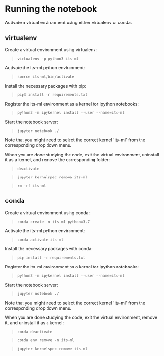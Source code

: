 # Running the notebook

Activate a virtual environment using either virtualenv or conda.

## virtualenv

Create a virtual environment using virtualenv:

> `virtualenv -p python3 its-ml`

Activate the its-ml python environment:

> `source its-ml/bin/activate`

Install the necessary packages with pip:

> `pip3 install -r requirements.txt`

Register the its-ml environment as a kernel for ipython notebooks:

> `python3 -m ipykernel install --user --name=its-ml`

Start the notebook server:

> `jupyter notebook ./`

Note that you might need to select the correct kernel 'its-ml' from the corresponding drop down menu.

When you are done studying the code, exit the virtual environment, uninstall it as a kernel, and remove the corresponding folder:

> `deactivate`

> `jupyter kernelspec remove its-ml`

> `rm -rf its-ml`

## conda

Create a virtual environment using conda:

> `conda create -n its-ml python=3.7`

Activate the its-ml python environment:

> `conda activate its-ml`

Install the necessary packages with conda:

> `pip install -r requirements.txt`

Register the its-ml environment as a kernel for ipython notebooks:

> `python3 -m ipykernel install --user --name=its-ml`

Start the notebook server:

> `jupyter notebook ./`

Note that you might need to select the correct kernel 'its-ml' from the corresponding drop down menu.

When you are done studying the code, exit the virtual environment, remove it, and uninstall it as a kernel:

> `conda deactivate`

> `conda env remove -n its-ml`

> `jupyter kernelspec remove its-ml`
